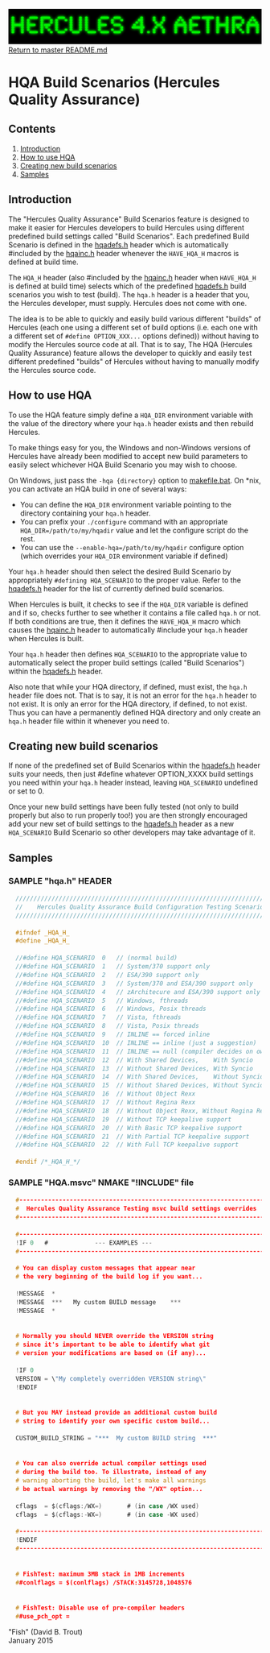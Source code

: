 ![test image](images/image_header_herculesaethra.png)
[Return to master README.md](../README.md)

# HQA Build Scenarios (Hercules Quality Assurance)

## Contents

1. [Introduction](#Introduction)
2. [How to use HQA](#How-to-use-HQA)
3. [Creating new build scenarios](#Creating-new-build-scenarios)
4. [Samples](#Samples)

## Introduction

The "Hercules Quality Assurance" Build Scenarios feature is designed to make it easier for Hercules developers to build Hercules using different predefined build settings called "Build Scenarios". Each predefined Build Scenario is defined in the [hqadefs.h](../hqadefs.h) header which is automatically #included by the [hqainc.h](../hqainc.h) header whenever the `HAVE_HQA_H` macros is defined at build time.

The `HQA_H` header (also #included by the [hqainc.h](../hqainc.h) header when `HAVE_HQA_H` is defined at build time) selects which of the predefined [hqadefs.h](../hqadefs.h) build scenarios you wish to test (build). The `hqa.h` header is a header that you, the Hercules developer, must supply. Hercules does not come with one.

The idea is to be able to quickly and easily build various different "builds" of Hercules (each one using a different set of build options (i.e. each one with a different set of `#define OPTION_XXX...` options defined)) without having to modify the Hercules source code at all. That is to say, The HQA (Hercules Quality Assurance) feature allows the developer to quickly and easily test different predefined "builds" of Hercules without having to manually modify the Hercules source code.

## How to use HQA

To use the HQA feature simply define a `HQA_DIR` environment variable with the value of the directory where your `hqa.h` header exists and then rebuild Hercules.

To make things easy for you, the Windows and non-Windows versions of Hercules have already been modified to accept new build parameters to easily select whichever HQA Build Scenario you may wish to choose.

On Windows, just pass the `-hqa {directory}` option to [makefile.bat](../makefile.bat). On \*nix, you can activate an HQA build in one of several ways:

  -  You can define the `HQA_DIR` environment variable pointing to the directory containing your `hqa.h` header.
  -  You can prefix your `./configure` command with an appropriate `HQA_DIR=/path/to/my/hqadir` value and let the configure script do the rest.
  -  You can use the `--enable-hqa=/path/to/my/hqadir` configure option (which overrides your `HQA_DIR` environment variable if defined)

Your `hqa.h` header should then select the desired Build Scenario by appropriately `#defining HQA_SCENARIO` to the proper value. Refer to the [hqadefs.h](../hqadefs.h) header for the list of currently defined build scenarios.

When Hercules is built, it checks to see if the `HQA_DIR` variable is defined and if so, checks further to see whether it contains a file called `hqa.h` or not. If both conditions are true, then it defines the `HAVE_HQA_H` macro which causes the [hqainc.h](../hqainc.h) header to automatically #include your `hqa.h` header when Hercules is built.

Your `hqa.h` header then defines `HQA_SCENARIO` to the appropriate value to automatically select the proper build settings (called "Build Scenarios") within the [hqadefs.h](../hqadefs.h) header.

Also note that while your HQA directory, if defined, must exist, the `hqa.h` header file does not. That is to say, it is not an error for the `hqa.h` header to not exist. It is only an error for the HQA directory, if defined, to not exist. Thus you can have a permanently defined HQA directory and only create an `hqa.h` header file within it whenever you need to.

## Creating new build scenarios

If none of the predefined set of Build Scenarios within the [hqadefs.h](../hqadefs.h) header suits your needs, then just #define whatever OPTION_XXXX build settings you need within your `hqa.h` header instead, leaving `HQA_SCENARIO` undefined or set to 0.

Once your new build settings have been fully tested (not only to build properly but also to run properly too!) you are then strongly encouraged add your new set of build settings to the [hqadefs.h](../hqadefs.h) header as a new `HQA_SCENARIO` Build Scenario so other developers may take advantage of it.

## Samples
### SAMPLE "hqa.h" HEADER

```C
  ////////////////////////////////////////////////////////////////////////////
  //    Hercules Quality Assurance Build Configuration Testing Scenarios
  ////////////////////////////////////////////////////////////////////////////

  #ifndef _HQA_H_
  #define _HQA_H_

  //#define HQA_SCENARIO  0   // (normal build)
  //#define HQA_SCENARIO  1   // System/370 support only
  //#define HQA_SCENARIO  2   // ESA/390 support only
  //#define HQA_SCENARIO  3   // System/370 and ESA/390 support only
  //#define HQA_SCENARIO  4   // zArchitecure and ESA/390 support only
  //#define HQA_SCENARIO  5   // Windows, fthreads
  //#define HQA_SCENARIO  6   // Windows, Posix threads
  //#define HQA_SCENARIO  7   // Vista, fthreads
  //#define HQA_SCENARIO  8   // Vista, Posix threads
  //#define HQA_SCENARIO  9   // INLINE == forced inline
  //#define HQA_SCENARIO  10  // INLINE == inline (just a suggestion)
  //#define HQA_SCENARIO  11  // INLINE == null (compiler decides on own)
  //#define HQA_SCENARIO  12  // With Shared Devices,    With Syncio
  //#define HQA_SCENARIO  13  // Without Shared Devices, With Syncio
  //#define HQA_SCENARIO  14  // With Shared Devices,    Without Syncio
  //#define HQA_SCENARIO  15  // Without Shared Devices, Without Syncio
  //#define HQA_SCENARIO  16  // Without Object Rexx
  //#define HQA_SCENARIO  17  // Without Regina Rexx
  //#define HQA_SCENARIO  18  // Without Object Rexx, Without Regina Rexx
  //#define HQA_SCENARIO  19  // Without TCP keepalive support
  //#define HQA_SCENARIO  20  // With Basic TCP keepalive support
  //#define HQA_SCENARIO  21  // With Partial TCP keepalive support
  //#define HQA_SCENARIO  22  // With Full TCP keepalive support

  #endif /*_HQA_H_*/
```


### SAMPLE "HQA.msvc" NMAKE "!INCLUDE" file

```C
  #----------------------------------------------------------------------
  #  Hercules Quality Assurance Testing msvc build settings overrides
  #----------------------------------------------------------------------

  #----------------------------------------------------------------------
  !IF 0   #             --- EXAMPLES ---
  #----------------------------------------------------------------------

  # You can display custom messages that appear near
  # the very beginning of the build log if you want...

  !MESSAGE  *
  !MESSAGE  ***   My custom BUILD message    ***
  !MESSAGE  *


  # Normally you should NEVER override the VERSION string
  # since it's important to be able to identify what git
  # version your modifications are based on (if any)...

  !IF 0
  VERSION = \"My completely overridden VERSION string\"
  !ENDIF


  # But you MAY instead provide an additional custom build
  # string to identify your own specific custom build...

  CUSTOM_BUILD_STRING = "***  My custom BUILD string  ***"


  # You can also override actual compiler settings used
  # during the build too. To illustrate, instead of any
  # warning aborting the build, let's make all warnings
  # be actual warnings by removing the "/WX" option...

  cflags  = $(cflags:/WX=)       # (in case /WX used)
  cflags  = $(cflags:-WX=)       # (in case -WX used)

  #----------------------------------------------------------------------
  !ENDIF
  #----------------------------------------------------------------------


  # FishTest: maximum 3MB stack in 1MB increments
  ##conlflags = $(conlflags) /STACK:3145728,1048576


  # FishTest: Disable use of pre-compiler headers
  ##use_pch_opt =

```

"Fish" (David B. Trout)  
January 2015
